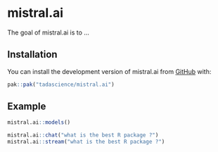 
<!-- README.md is generated from README.Rmd. Please edit that file -->

# mistral.ai

<!-- badges: start -->
<!-- badges: end -->

The goal of mistral.ai is to …

## Installation

You can install the development version of mistral.ai from
[GitHub](https://github.com/) with:

``` r
pak::pak("tadascience/mistral.ai")
```

## Example

``` r
mistral.ai::models()

mistral.ai::chat("what is the best R package ?")
mistral.ai::stream("what is the best R package ?")
```
